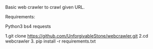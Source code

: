 Basic web crawler to crawl given URL.

Requirements:

Python3
bs4
requests

1.git clone https://github.com/UnforgivableStone/webcrawler.git
2.cd webcrawler
3. pip install -r requirements.txt 

